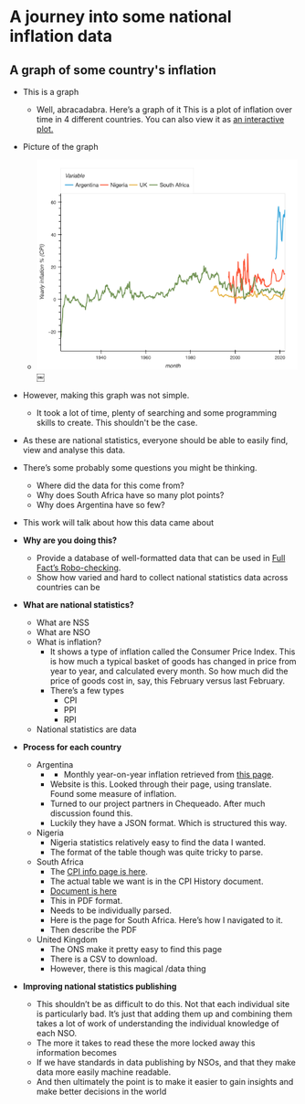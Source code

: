 # A journey into some national inflation data

## A graph of some country's inflation

* This is a graph
  * Well, abracadabra. Here’s a graph of it This is a plot of inflation over time in 4 different countries. You can also view it as [an interactive plot.](https://rawcdn.githack.com/FullFact/nso-stats-fetcher/35d695071faf97930960102da860cf83e73f1c5e/data/inflation_stats.html) 
* Picture of the graph
  * ![Inflation in different countries over time](./data/inflation_stats.png)￼
* However, making this graph was not simple. 
  * It took a lot of time, plenty of searching and some programming skills to create. This shouldn't be the case. 
* As these are national statistics, everyone should be able to easily find, view and analyse this data. 

* There’s some probably some questions you might be thinking. 
  * Where did the data for this come from? 
  * Why does South Africa have so many plot points?
  * Why does Argentina have so few?
* This work will talk about how this data came about

* **Why are you doing this?**
  * Provide a database of well-formatted data that can be used in [Full Fact’s Robo-checking](https://github.com/FullFact/Robo-checking). 
  * Show how varied and hard to collect national statistics data across countries can be
* **What are national statistics?** 
  * What are NSS
  * What are NSO
  * What is inflation?
    * It shows a type of inflation called the Consumer Price Index. This is how much a typical basket of goods has changed in price from year to year, and calculated every month. So how much did the price of goods cost in, say, this February versus last February.
    * There’s a few types
      * CPI
      * PPI
      * RPI
  * National statistics are data
* **Process for each country**
  * Argentina
    * - Monthly year-on-year inflation retrieved from [this page](https://datos.gob.ar/series/api/series/?ids=148.3_INIVELNAL_DICI_M_26&collapse=month&collapse_aggregation=avg&representation_mode=percent_change_a_year_ago&start_date=2021-05-01&end_date=2021-06-01).
    * Website is this. Looked through their page, using translate. Found some measure of inflation. 
    * Turned to our project partners in Chequeado. After much discussion found this. 
    * Luckily they have a JSON format. Which is structured this way. 
  * Nigeria
    * Nigeria statistics relatively easy to find the data I wanted. 
    * The format of the table though was quite tricky to parse. 
  * South Africa
    * The [CPI info page is here](http://www.statssa.gov.za/?page_id=1854&PPN=P0141). 
    * The actual table we want is in the CPI History document. 
    * [Document is here](http://www.statssa.gov.za/publications/P0141/CPIHistory.pdf)
    * This in PDF format. 
    * Needs to be individually parsed. 
    * Here is the page for South Africa. Here’s how I navigated to it. 
    * Then describe the PDF
  * United Kingdom
    * The ONS make it pretty easy to find this page
    * There is a CSV to download. 
    * However, there is this magical /data thing
* **Improving national statistics publishing**
  * This shouldn’t be as difficult to do this. Not that each individual site is particularly bad. It’s just that adding them up and combining them takes a lot of work of understanding the individual knowledge of each NSO.  
  * The more it takes to read these the more locked away this information becomes
  * If we have standards in data publishing by NSOs, and that they make data more easily machine readable. 
  * And then ultimately the point is to make it easier to gain insights and make better decisions in the world

